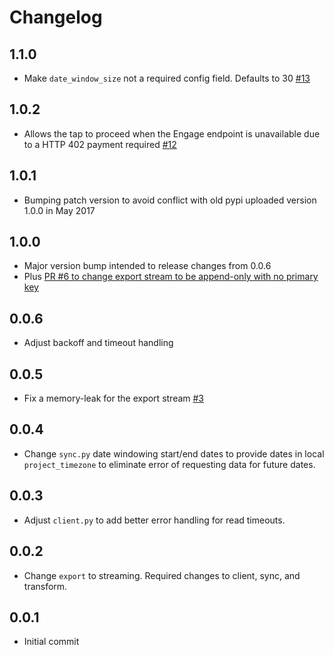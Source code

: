 # Changelog

## 1.1.0
  * Make `date_window_size` not a required config field. Defaults to 30 [#13](https://github.com/singer-io/tap-mixpanel/pull/13)

## 1.0.2
  * Allows the tap to proceed when the Engage endpoint is unavailable due to a HTTP 402 payment required [#12](https://github.com/singer-io/tap-mixpanel/pull/12)

## 1.0.1
  * Bumping patch version to avoid conflict with old pypi uploaded version 1.0.0 in May 2017

## 1.0.0
  * Major version bump intended to release changes from 0.0.6
  * Plus [PR #6 to change export stream to be append-only with no primary key](https://github.com/singer-io/tap-mixpanel/pull/6)

## 0.0.6
  * Adjust backoff and timeout handling

## 0.0.5
  * Fix a memory-leak for the export stream [#3](https://github.com/singer-io/tap-mixpanel/pull/3)

## 0.0.4
  * Change `sync.py` date windowing start/end dates to provide dates in local `project_timezone` to eliminate error of requesting data for future dates.

## 0.0.3
  * Adjust `client.py` to add better error handling for read timeouts.

## 0.0.2
  * Change `export` to streaming. Required changes to client, sync, and transform.

## 0.0.1
  * Initial commit
